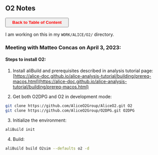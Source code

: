## O2 Notes

<a><button name="button" style = "color:red;width:200px;height:30px;cursor:pointer" onclick="window.location.href='https://reynier0611.github.io';">**Back to Table of Content**</button></a>

I am working on this in my ```WORK/ALICE/O2/``` directory.

### Meeting with Matteo Concas on April 3, 2023:

#### Steps to install O2:

1. Install aliBuild and prerequisites described in analysis tutorial page: [https://alice-doc.github.io/alice-analysis-tutorial/building/prereq-macos.html](https://alice-doc.github.io/alice-analysis-tutorial/building/prereq-macos.html)

2. Get both O2DPG and O2 in development mode:

```bash
git clone https://github.com/AliceO2Group/AliceO2.git O2
git clone https://github.com/AliceO2Group/O2DPG.git O2DPG
```

3. Initialize the environment:

```bash
aliBuild init
```

4. Build:

```bash
aliBuild build O2sim --defaults o2 -d
```
